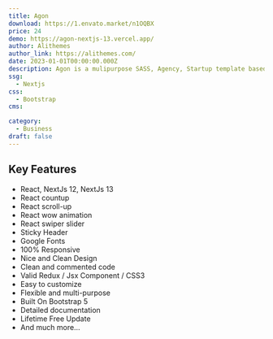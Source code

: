 ```yaml
---
title: Agon
download: https://1.envato.market/n1OQBX
price: 24
demo: https://agon-nextjs-13.vercel.app/
author: Alithemes
author_link: https://alithemes.com/
date: 2023-01-01T00:00:00.000Z
description: Agon is a mulipurpose SASS, Agency, Startup template based on NextJS. This template includes a lot of pre-designed layouts for home page and inner pages to give you best selections in customization.
ssg:
  - Nextjs
css:
  - Bootstrap
cms:

category:
  - Business
draft: false
---
```


## Key Features

- React, NextJs 12, NextJs 13
- React countup
- React scroll-up
- React wow animation
- React swiper slider
- Sticky Header
- Google Fonts
- 100% Responsive
- Nice and Clean Design
- Clean and commented code
- Valid Redux / Jsx Component / CSS3
- Easy to customize
- Flexible and multi-purpose
- Built On Bootstrap 5
- Detailed documentation
- Lifetime Free Update
- And much more…
